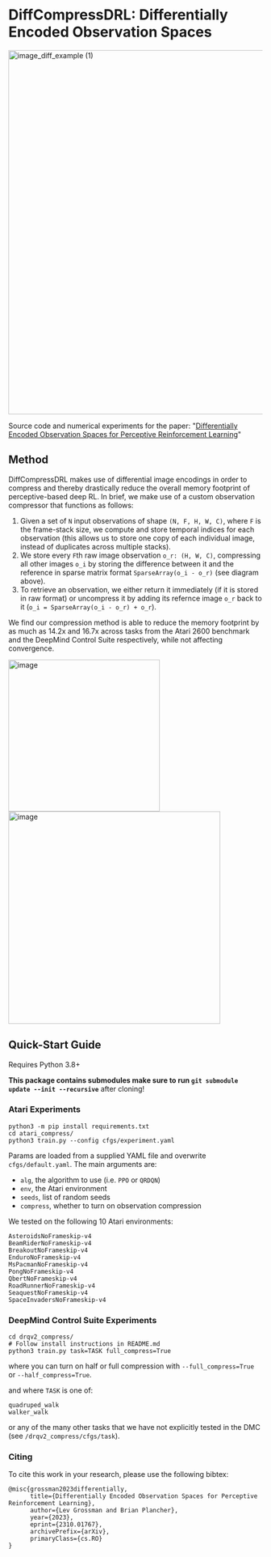 # DiffCompressDRL: Differentially Encoded Observation Spaces 
<img width="720" alt="image_diff_example (1)" src="https://github.com/A2R-Lab/DiffCompressDRL/assets/8332062/7cbea8b2-225c-4414-a9f7-1fd6f6685f3c">


Source code and numerical experiments for the paper: "[Differentially Encoded Observation Spaces for Perceptive Reinforcement Learning](https://arxiv.org/pdf/2310.01767.pdf)"

## Method
DiffCompressDRL makes use of differential image encodings in order to compress and thereby drastically reduce the overall memory footprint of perceptive-based deep RL. In brief, we make use of a custom observation compressor that functions as follows:
1. Given a set of `N` input observations of shape `(N, F, H, W, C)`, where `F` is the frame-stack size, we compute and store temporal indices for each observation (this allows us to store one copy of each individual image, instead of duplicates across multiple stacks).
2. We store every `F`th raw image observation `o_r: (H, W, C)`, compressing all other images `o_i` by storing the difference between it and the reference in sparse matrix format `SparseArray(o_i - o_r)` (see diagram above).
3. To retrieve an observation, we either return it immediately (if it is stored in raw format) or uncompress it by adding its refernce image `o_r` back to it (`o_i = SparseArray(o_i - o_r) + o_r`).

We find our compression method is able to reduce the memory footprint by as much as 14.2x and 16.7x across tasks from the Atari 2600 benchmark and the DeepMind Control Suite respectively, while not affecting convergence.

<img width="300" alt="image" src="https://github.com/A2R-Lab/DiffCompressDRL/assets/8332062/212e41b6-941f-4e32-ad26-f2fa523f5131">
<img width="420" alt="image" src="https://github.com/A2R-Lab/DiffCompressDRL/assets/8332062/076eec6b-95df-4552-8699-470143b9d822">



## Quick-Start Guide

Requires Python 3.8+

**This package contains submodules make sure to run ```git submodule update --init --recursive```** after cloning!

### Atari Experiments

```
python3 -m pip install requirements.txt
cd atari_compress/
python3 train.py --config cfgs/experiment.yaml
```
Params are loaded from a supplied YAML file and overwrite `cfgs/default.yaml`. The main arguments are:
* `alg`, the algorithm to use (i.e. `PPO` or `QRDQN`)
* `env`, the Atari environment
* `seeds`, list of random seeds
* `compress`, whether to turn on observation compression

We tested on the following 10 Atari environments:
```
AsteroidsNoFrameskip-v4
BeamRiderNoFrameskip-v4
BreakoutNoFrameskip-v4
EnduroNoFrameskip-v4
MsPacmanNoFrameskip-v4
PongNoFrameskip-v4
QbertNoFrameskip-v4
RoadRunnerNoFrameskip-v4
SeaquestNoFrameskip-v4
SpaceInvadersNoFrameskip-v4
```


### DeepMind Control Suite Experiments

```
cd drqv2_compress/
# Follow install instructions in README.md
python3 train.py task=TASK full_compress=True
```
where you can turn on half or full compression with `--full_compress=True` or `--half_compress=True`.

and where `TASK` is one of:
```
quadruped_walk
walker_walk
```
or any of the many other tasks that we have not explicitly tested in the DMC (see `/drqv2_compress/cfgs/task`).

### Citing
To cite this work in your research, please use the following bibtex:
```
@misc{grossman2023differentially,
      title={Differentially Encoded Observation Spaces for Perceptive Reinforcement Learning}, 
      author={Lev Grossman and Brian Plancher},
      year={2023},
      eprint={2310.01767},
      archivePrefix={arXiv},
      primaryClass={cs.RO}
}
```
